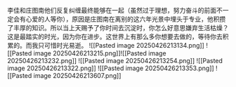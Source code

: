 李佳和庄图南他们反复纠缠最终能够在一起（虽然过于理想，努力奋斗的前面不一定会有心爱的人等你），原因是庄图南在离别的这六年光景中埋头于专业，他积攒了丰厚的知识。所以当上天赐予了你时间去沉淀时，你怎么好意思嫌弃生活枯燥？这是最踏实的时光，因为你在进步。这世界上有那么多你想要去做的，等待你去积累的。而我只可惜时光易逝。
![[Pasted image 20250426213134.png]]
![[Pasted image 20250426213215.png]]![[Pasted image 20250426213232.png]]
![[Pasted image 20250426213254.png]]
![[Pasted image 20250426213322.png]]
![[Pasted image 20250426213353.png]]
![[Pasted image 20250426213607.png]]
